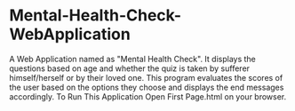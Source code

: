 # Mental-Health-Check-WebApplication
A Web Application named as "Mental Health Check". It displays the questions based on age and whether the quiz is taken by sufferer himself/herself or by their loved one.  This program evaluates the scores of the user based on the options they choose and displays the end messages accordingly.    To Run This Application Open First Page.html on your browser.
